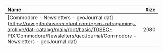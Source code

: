 |Name|Size|
|:---|---:|
|[Commodore - Newsletters - geoJournal.dat](https://raw.githubusercontent.com/open-retrogaming-archive/dat-catalog/main/root/basic/TOSEC-PIX/Commodore/Newsletters/geoJournal/Commodore - Newsletters - geoJournal.dat)|2080|

